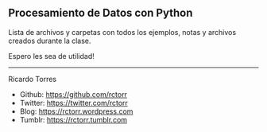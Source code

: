 ## Procesamiento de Datos con Python

Lista de archivos y carpetas con todos los ejemplos, notas y archivos creados durante la clase.

Espero les sea de utilidad!

---
Ricardo Torres
- Github: https://github.com/rctorr
- Twitter: https://twitter.com/rctorr
- Blog: https://rctorr.wordpress.com
- Tumblr: https://rctorr.tumblr.com
